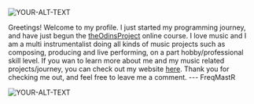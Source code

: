 <picture>
 <source media="(prefers-color-scheme: dark)" srcset="https://media1.giphy.com/media/v1.Y2lkPTc5MGI3NjExYnJrZ3IzbHo1eHFtaHU2NjkyY2t4enB2NWdzMXgwMGhvZnM2aDZoMiZlcD12MV9pbnRlcm5hbF9naWZfYnlfaWQmY3Q9Zw/cuHjncTuHW40g/giphy.gif">
 <source media="(prefers-color-scheme: light)" srcset="https://media1.giphy.com/media/v1.Y2lkPTc5MGI3NjExYnJrZ3IzbHo1eHFtaHU2NjkyY2t4enB2NWdzMXgwMGhvZnM2aDZoMiZlcD12MV9pbnRlcm5hbF9naWZfYnlfaWQmY3Q9Zw/cuHjncTuHW40g/giphy.gif">
 <img alt="YOUR-ALT-TEXT" src="https://media1.giphy.com/media/v1.Y2lkPTc5MGI3NjExYnJrZ3IzbHo1eHFtaHU2NjkyY2t4enB2NWdzMXgwMGhvZnM2aDZoMiZlcD12MV9pbnRlcm5hbF9naWZfYnlfaWQmY3Q9Zw/cuHjncTuHW40g/giphy.gif">
</picture>

Greetings!
Welcome to my profile.
I just started my programming journey, and have just begun the [theOdinsProject](https://www.theodinproject.com) online course.
I love music and I am a multi instrumentalist doing all kinds of music projects such as composing, producing and live performing, on a part hobby/professional skill level.
If you wan to learn more about me and my music related projects/journey, you can check out my website [here](https://papjort.wixsite.com/freqmastr).
Thank you for checking me out, and feel free to leave me a comment.
--- FreqMastR

<picture>
 <source media="(prefers-color-scheme: dark)" srcset="https://media1.giphy.com/media/v1.Y2lkPTc5MGI3NjExdGVuajN3cGU1ZGQ0ZmQ5ZmF3MTYycWQ0MG00NG4wZms3ZzE4bHRkcSZlcD12MV9pbnRlcm5hbF9naWZfYnlfaWQmY3Q9Zw/fL9klV2v0NK2GhQ9IY/giphy.gif">
 <source media="(prefers-color-scheme: light)" srcset="https://media1.giphy.com/media/v1.Y2lkPTc5MGI3NjExdGVuajN3cGU1ZGQ0ZmQ5ZmF3MTYycWQ0MG00NG4wZms3ZzE4bHRkcSZlcD12MV9pbnRlcm5hbF9naWZfYnlfaWQmY3Q9Zw/fL9klV2v0NK2GhQ9IY/giphy.gif">
 <img alt="YOUR-ALT-TEXT" src="https://media1.giphy.com/media/v1.Y2lkPTc5MGI3NjExdGVuajN3cGU1ZGQ0ZmQ5ZmF3MTYycWQ0MG00NG4wZms3ZzE4bHRkcSZlcD12MV9pbnRlcm5hbF9naWZfYnlfaWQmY3Q9Zw/fL9klV2v0NK2GhQ9IY/giphy.gif">
</picture>


<!---
FreqMastR/FreqMastR is a ✨ special ✨ repository because its `README.md` (this file) appears on your GitHub profile.
You can click the Preview link to take a look at your changes.
--->
